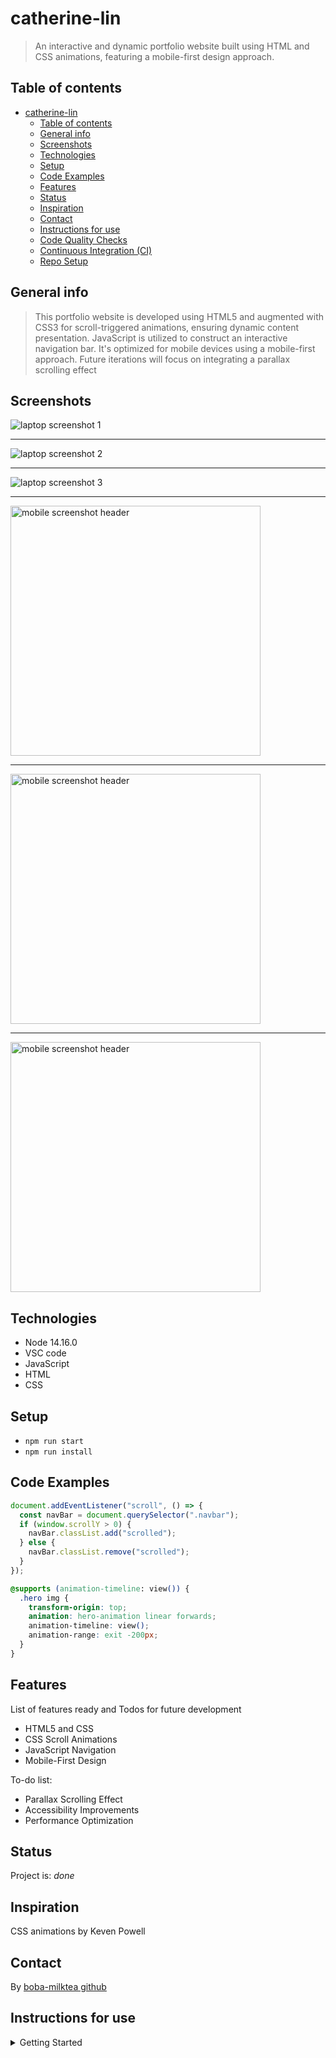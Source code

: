 # catherine-lin

> An interactive and dynamic portfolio website built using HTML and CSS
> animations, featuring a mobile-first design approach.

## Table of contents

- [catherine-lin](#catherine-lin)
  - [Table of contents](#table-of-contents)
  - [General info](#general-info)
  - [Screenshots](#screenshots)
  - [Technologies](#technologies)
  - [Setup](#setup)
  - [Code Examples](#code-examples)
  - [Features](#features)
  - [Status](#status)
  - [Inspiration](#inspiration)
  - [Contact](#contact)
  - [Instructions for use](#instructions-for-use)
  - [Code Quality Checks](#code-quality-checks)
  - [Continuous Integration (CI)](#continuous-integration-ci)
  - [Repo Setup](#repo-setup)

## General info

> This portfolio website is developed using HTML5 and augmented with CSS3 for
> scroll-triggered animations, ensuring dynamic content presentation. JavaScript
> is utilized to construct an interactive navigation bar. It's optimized for
> mobile devices using a mobile-first approach. Future iterations will focus on
> integrating a parallax scrolling effect

## Screenshots

![laptop screenshot 1](./planning/screenshot-1.png)

<hr />

![laptop screenshot 2](./planning/screenshot-2.png)

<hr />

![laptop screenshot 3](./planning/screenshot-3.png)

<hr />

<img src="./planning/screenshot-4.jpg" style="width: 400px" alt="mobile screenshot header" />
<hr />

<img src="./planning/screenshot-5.jpg" style="width: 400px" alt="mobile screenshot header" />
<hr />

<img src="./planning/screenshot-6.jpg" style="width: 400px" alt="mobile screenshot header" />

## Technologies

- Node 14.16.0
- VSC code
- JavaScript
- HTML
- CSS

## Setup

- `npm run start`
- `npm run install`

## Code Examples

```js
document.addEventListener("scroll", () => {
  const navBar = document.querySelector(".navbar");
  if (window.scrollY > 0) {
    navBar.classList.add("scrolled");
  } else {
    navBar.classList.remove("scrolled");
  }
});
```

```css
@supports (animation-timeline: view()) {
  .hero img {
    transform-origin: top;
    animation: hero-animation linear forwards;
    animation-timeline: view();
    animation-range: exit -200px;
  }
}
```

## Features

List of features ready and Todos for future development

- HTML5 and CSS
- CSS Scroll Animations
- JavaScript Navigation
- Mobile-First Design

To-do list:

- Parallax Scrolling Effect
- Accessibility Improvements
- Performance Optimization

## Status

Project is: _done_

## Inspiration

CSS animations by Keven Powell

## Contact

By [boba-milktea github](https://github.com/boba-milktea)

## Instructions for use

<details>
  <summary>Getting Started</summary>

<!-- a guide to using this repository -->

1. `git clone git@github.com:HackYourFutureBelgium/template-markdown.git`
2. `cd template-markdown`
3. `npm install`

## Code Quality Checks

- `npm run format`: Makes sure all the code in this repository is well-formatted
  (looks good).
- `npm run lint:ls`: Checks to make sure all folder and file names match the
  repository conventions.
- `npm run lint:md`: Will lint all of the Markdown files in this repository.
- `npm run lint:css`: Will lint all of the CSS files in this repository.
- `npm run validate:html`: Validates all HTML files in your project.
- `npm run spell-check`: Goes through all the files in this repository looking
  for words it doesn't recognize. Just because it says something is a mistake
  doesn't mean it is! It doesn't know every word in the world. You can add new
  correct words to the [./.cspell.json](./.cspell.json) file so they won't cause
  an error.
- `npm run accessibility -- ./path/to/file.html`: Runs an accessibility analysis
  on all HTML files in the given path and writes the report to
  `/accessibility_report`

## Continuous Integration (CI)

When you open a PR to `main`/`master` in your repository, GitHub will
automatically do a linting check on the code in this repository, you can see
this in the[./.github/workflows/lint.yml](./.github/workflows/lint.yml) file.

If the linting fails, you will not be able to merge the PR. You can double check
that your code will pass before pushing by running the code quality scripts
locally.

## Repo Setup

- Give each member **_write_** access to the repo (if it's a group project)
- Turn on GitHub Pages and put a link to your website in the repo's description
- Go to _General_ Section > check **Discussions**
- In the _Branches_ section of your repo's settings make sure the
  `master`/`main` branch must:
  - "_Require a pull request before merging_"
  - "_Require approvals_"
  - "_Dismiss stale pull request approvals when new commits are pushed_"
  - "_Require status checks to pass before merging_"
  - "_Require branches to be up to date before merging_"
  - "_Do not allow bypassing the above settings_"

</details>

